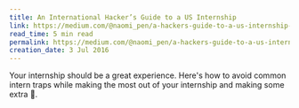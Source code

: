 ```yaml
---
title: An International Hacker’s Guide to a US Internship
link: https://medium.com/@naomi_pen/a-hackers-guide-to-a-us-internship-1510a69ad3db
read_time: 5 min read
permalink: https://medium.com/@naomi_pen/a-hackers-guide-to-a-us-internship-1510a69ad3db
creation_date: 3 Jul 2016
---
```


Your internship should be a great experience. Here's how to avoid common intern traps while making the most out of your internship and making some extra 💸.
